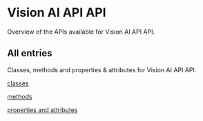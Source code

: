 [
This is a templated file. Adding content to this file may result in it being
reverted. Instead, if you want to place additional content, create an
"overview_content.md" file in `docs/` directory. The Sphinx tool will
pick up on the content and merge the content.
]: #

# Vision AI API API

Overview of the APIs available for Vision AI API API.

## All entries

Classes, methods and properties & attributes for
Vision AI API API.

[classes](https://cloud.google.com/python/docs/reference/google-cloud-visionai/latest/summary_class.html)

[methods](https://cloud.google.com/python/docs/reference/google-cloud-visionai/latest/summary_method.html)

[properties and
attributes](https://cloud.google.com/python/docs/reference/google-cloud-visionai/latest/summary_property.html)
